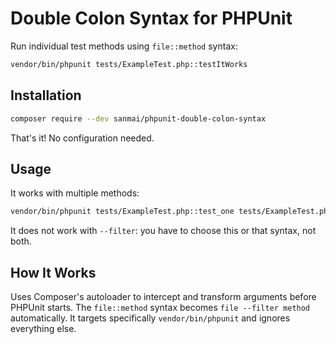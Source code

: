 # Double Colon Syntax for PHPUnit

Run individual test methods using `file::method` syntax:

```bash
vendor/bin/phpunit tests/ExampleTest.php::testItWorks
```

## Installation

```bash
composer require --dev sanmai/phpunit-double-colon-syntax
```

That's it! No configuration needed.

## Usage

It works with multiple methods:

```bash
vendor/bin/phpunit tests/ExampleTest.php::test_one tests/ExampleTest.php::test_two
```

It does not work with `--filter`: you have to choose this or that syntax, not both.

## How It Works

Uses Composer's autoloader to intercept and transform arguments before PHPUnit starts. The `file::method` syntax becomes `file --filter method` automatically. It targets specifically `vendor/bin/phpunit` and ignores everything else.
